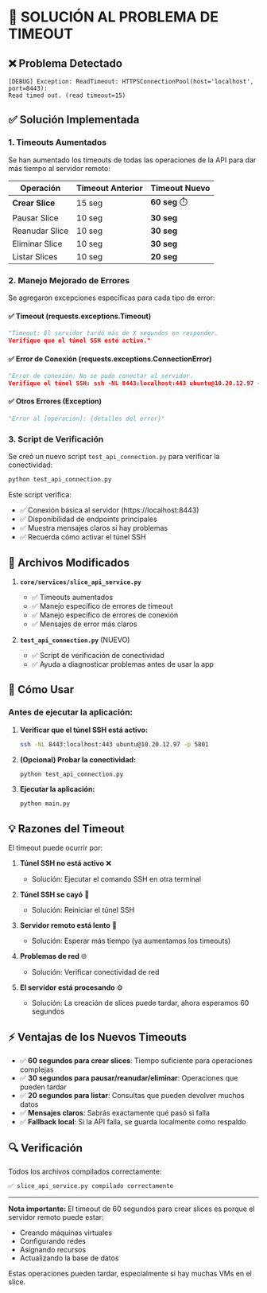 # 🔧 SOLUCIÓN AL PROBLEMA DE TIMEOUT

## ❌ Problema Detectado
```
[DEBUG] Exception: ReadTimeout: HTTPSConnectionPool(host='localhost', port=8443): 
Read timed out. (read timeout=15)
```

## ✅ Solución Implementada

### 1. **Timeouts Aumentados**

Se han aumentado los timeouts de todas las operaciones de la API para dar más tiempo al servidor remoto:

| Operación | Timeout Anterior | Timeout Nuevo |
|-----------|------------------|---------------|
| **Crear Slice** | 15 seg | **60 seg** ⏱️ |
| Pausar Slice | 10 seg | **30 seg** |
| Reanudar Slice | 10 seg | **30 seg** |
| Eliminar Slice | 10 seg | **30 seg** |
| Listar Slices | 10 seg | **20 seg** |

### 2. **Manejo Mejorado de Errores**

Se agregaron excepciones específicas para cada tipo de error:

#### ✅ Timeout (requests.exceptions.Timeout)
```python
"Timeout: El servidor tardó más de X segundos en responder. 
Verifique que el túnel SSH esté activo."
```

#### ✅ Error de Conexión (requests.exceptions.ConnectionError)
```python
"Error de conexión: No se pudo conectar al servidor. 
Verifique el túnel SSH: ssh -NL 8443:localhost:443 ubuntu@10.20.12.97 -p 5801"
```

#### ✅ Otros Errores (Exception)
```python
"Error al [operación]: {detalles del error}"
```

### 3. **Script de Verificación**

Se creó un nuevo script `test_api_connection.py` para verificar la conectividad:

```bash
python test_api_connection.py
```

Este script verifica:
- ✅ Conexión básica al servidor (https://localhost:8443)
- ✅ Disponibilidad de endpoints principales
- ✅ Muestra mensajes claros si hay problemas
- ✅ Recuerda cómo activar el túnel SSH

## 📝 Archivos Modificados

1. **`core/services/slice_api_service.py`**
   - ✅ Timeouts aumentados
   - ✅ Manejo específico de errores de timeout
   - ✅ Manejo específico de errores de conexión
   - ✅ Mensajes de error más claros

2. **`test_api_connection.py`** (NUEVO)
   - ✅ Script de verificación de conectividad
   - ✅ Ayuda a diagnosticar problemas antes de usar la app

## 🚀 Cómo Usar

### Antes de ejecutar la aplicación:

1. **Verificar que el túnel SSH está activo:**
   ```bash
   ssh -NL 8443:localhost:443 ubuntu@10.20.12.97 -p 5801
   ```

2. **(Opcional) Probar la conectividad:**
   ```bash
   python test_api_connection.py
   ```

3. **Ejecutar la aplicación:**
   ```bash
   python main.py
   ```

## 💡 Razones del Timeout

El timeout puede ocurrir por:

1. **Túnel SSH no está activo** ❌
   - Solución: Ejecutar el comando SSH en otra terminal

2. **Túnel SSH se cayó** 🔄
   - Solución: Reiniciar el túnel SSH

3. **Servidor remoto está lento** 🐌
   - Solución: Esperar más tiempo (ya aumentamos los timeouts)

4. **Problemas de red** 🌐
   - Solución: Verificar conectividad de red

5. **El servidor está procesando** ⚙️
   - Solución: La creación de slices puede tardar, ahora esperamos 60 segundos

## ⚡ Ventajas de los Nuevos Timeouts

- ✅ **60 segundos para crear slices**: Tiempo suficiente para operaciones complejas
- ✅ **30 segundos para pausar/reanudar/eliminar**: Operaciones que pueden tardar
- ✅ **20 segundos para listar**: Consultas que pueden devolver muchos datos
- ✅ **Mensajes claros**: Sabrás exactamente qué pasó si falla
- ✅ **Fallback local**: Si la API falla, se guarda localmente como respaldo

## 🔍 Verificación

Todos los archivos compilados correctamente:
```bash
✅ slice_api_service.py compilado correctamente
```

---

**Nota importante:** El timeout de 60 segundos para crear slices es porque el servidor remoto puede estar:
- Creando máquinas virtuales
- Configurando redes
- Asignando recursos
- Actualizando la base de datos

Estas operaciones pueden tardar, especialmente si hay muchas VMs en el slice.
